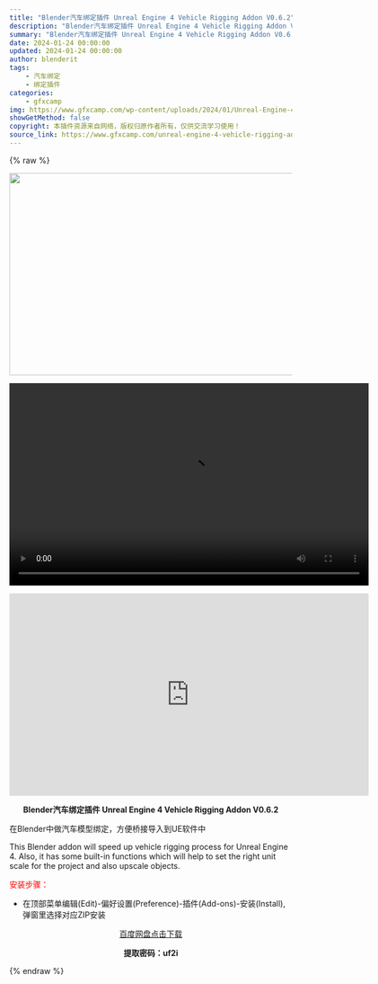 ```yaml
---
title: "Blender汽车绑定插件 Unreal Engine 4 Vehicle Rigging Addon V0.6.2"
description: "Blender汽车绑定插件 Unreal Engine 4 Vehicle Rigging Addon V0.6.2 在Blender中做汽车模型绑定，方便桥接导入到UE软件中 This Blende..."
summary: "Blender汽车绑定插件 Unreal Engine 4 Vehicle Rigging Addon V0.6.2 在Blender中做汽车模型绑定，方便桥接导入到UE软件中 This Blende..."
date: 2024-01-24 00:00:00
updated: 2024-01-24 00:00:00
author: blenderit
tags: 
    - 汽车绑定
    - 绑定插件
categories:
    - gfxcamp
img: https://www.gfxcamp.com/wp-content/uploads/2024/01/Unreal-Engine-4-Vehicle-Rigging-Addon-for-Blender.jpg
showGetMethod: false
copyright: 本插件资源来自网络，版权归原作者所有，仅供交流学习使用！
source_link: https://www.gfxcamp.com/unreal-engine-4-vehicle-rigging-addon/
---
```


{% raw %}
<div><p><img decoding="async" class="aligncenter size-full wp-image-118108" src="https://www.gfxcamp.com/wp-content/uploads/2024/01/Unreal-Engine-4-Vehicle-Rigging-Addon-for-Blender.jpg" data-src="https://www.gfxcamp.com/wp-content/uploads/2024/01/Unreal-Engine-4-Vehicle-Rigging-Addon-for-Blender.jpg" alt="" width="640" height="360" data-srcset="https://www.gfxcamp.com/wp-content/uploads/2024/01/Unreal-Engine-4-Vehicle-Rigging-Addon-for-Blender.jpg 640w, https://www.gfxcamp.com/wp-content/uploads/2024/01/Unreal-Engine-4-Vehicle-Rigging-Addon-for-Blender-150x84.jpg 150w" data-sizes="(max-width: 640px) 100vw, 640px"><br>
</p><center><div style="width: 640px;" class="wp-video"><!--[if lt IE 9]><script>document.createElement('video');</script><![endif]-->
<video class="wp-video-shortcode" id="video-118107-1" width="640" height="360" preload="true" controls="controls"><source type="video/mp4" src="http://cloud.video.taobao.com/play/u/null/p/1/e/6/t/1/447644877104.mp4?_=1"></source><a href="http://cloud.video.taobao.com/play/u/null/p/1/e/6/t/1/447644877104.mp4">http://cloud.video.taobao.com/play/u/null/p/1/e/6/t/1/447644877104.mp4</a></video></div></center><p style="text-align: center;"><iframe loading="lazy" src="https://player.youku.com/embed/XNjM2MTM4Mjk4NA==" width="640" height="360" frameborder="0" allowfullscreen="allowfullscreen" data-mce-fragment="1"></iframe></p><p style="text-align: center;"><strong>Blender汽车绑定插件 Unreal Engine 4 Vehicle Rigging Addon V0.6.2</strong></p><p data-pm-slice="1 1 []">在Blender中做汽车模型绑定，方便桥接导入到UE软件中</p><p data-pm-slice="1 1 []">This Blender addon will speed up vehicle rigging process for Unreal Engine 4. Also, it has some built-in functions which will help to set the right unit scale for the project and also upscale objects.</p><p style="text-align: left;"><span style="color: #ff0000;">安装步骤：</span></p><ul>
<li>在顶部菜单编辑(Edit)-偏好设置(Preference)-插件(Add-ons)-安装(Install),弹窗里选择对应ZIP安装</li>
</ul><p style="text-align: center;"><a class="maxbutton-3 maxbutton maxbutton-baidu" target="_blank" rel="noopener" href="https://pan.baidu.com/s/1JUNMBiZYwlMkk2iUvOr-FA?pwd=uf2i"><span class="mb-text">百度网盘点击下载</span></a></p><p style="text-align: center;"><strong>提取密码：uf2i</strong></p></div>
<div style="display: none">gfxcamp</div>
{% endraw %}